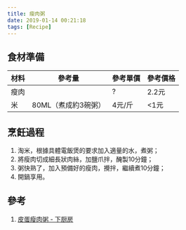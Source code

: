 ```yaml
---
title: 瘦肉粥
date: 2019-01-14 00:21:18
tags: [Recipe]
---
```


## 食材準備

| 材料 | 參考量              | 參考單價 | 參考價格 |
| ---- | ------------------- | -------- | -------- |
| 瘦肉 |                     | ?        | 2.2元    |
| 米   | 80ML（煮成約3碗粥） | 4元/斤   | <1元     |

## 烹飪過程

1. 淘米，根據具體電飯煲的要求加入適量的水，煮粥；
2. 將瘦肉切成細長狀肉絲，加鹽爪拌，醃製10分鐘；
3. 粥快熟了，加入預備好的瘦肉，攪拌，繼續煮10分鐘；
4. 開鍋享用。

## 參考

1. [皮蛋瘦肉粥 - 下厨房](https://www.xiachufang.com/recipe/1043759/)